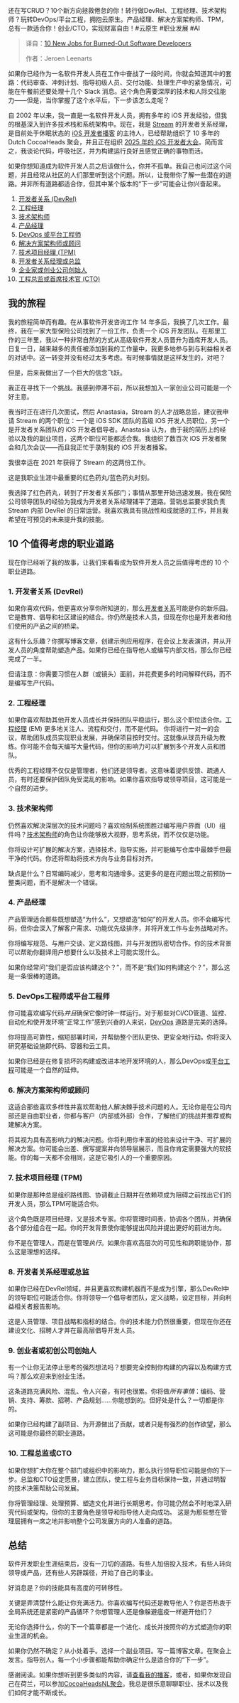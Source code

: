 <!--
title: 倦怠的软件开发人员的10个新工作
cover: https://cdn.thenewstack.io/media/2025/04/1ee29ce7-new-jobs-burned-out-software-developers.jpg
summary: 还在写CRUD？10个新方向拯救倦怠的你！转行做DevRel、工程经理、技术架构师？玩转DevOps/平台工程，拥抱云原生。产品经理、解决方案架构师、TPM，总有一款适合你！创业/CTO，实现财富自由！#云原生 #职业发展 #AI
-->

还在写CRUD？10个新方向拯救倦怠的你！转行做DevRel、工程经理、技术架构师？玩转DevOps/平台工程，拥抱云原生。产品经理、解决方案架构师、TPM，总有一款适合你！创业/CTO，实现财富自由！#云原生 #职业发展 #AI

> 译自：[10 New Jobs for Burned-Out Software Developers](https://thenewstack.io/10-new-jobs-for-burned-out-software-developers/)
> 
> 作者：Jeroen Leenarts

如果你已经作为一名软件开发人员在工作中奋战了一段时间，你就会知道其中的套路：代码审查、冲刺计划、指导初级人员、交付功能、处理生产中的紧急情况，可能在午餐前还要处理十几个 Slack 消息。这个角色需要深厚的技术和人际交往能力——但是，当你掌握了这个水平后，下一步该怎么走呢？

自 2002 年以来，我一直是一名软件开发人员，拥有多年的 iOS 开发经验，但我的根基深入到许多技术栈和系统架构中。现在，我是 [Stream](https://getstream.io/?utm_content=inline+mention) 的开发者关系经理，是目前处于休眠状态的 [iOS 开发者播客](https://appforce1.net/) 的主持人，已经帮助组织了 10 多年的 Dutch CocoaHeads 聚会，并且正在组织 [2025 年的 iOS 开发者大会](https://do-ios.com/)。简而言之，我谈论代码，呼吸社区，并为构建运行良好且感觉正确的事物而活。

如果你想知道成为软件开发人员之后该做什么，你并不孤单。我自己也问过这个问题，并且经常从社区的人们那里听到这个问题。所以，让我带你了解一些潜在的道路。并非所有道路都适合你，但其中某个版本的“下一步”可能会让你兴奋起来。

1. [开发者关系 (DevRel)](#devrel)
2. [工程经理](#engineering-manager)
3. [技术架构师](#technical-architect)
4. [产品经理](#product-manager)
5. [DevOps 或平台工程师](#devops-platform-engineer)
6. [解决方案架构师或顾问](#solutions-architect)
7. [技术项目经理 (TPM)](#tpm)
8. [开发者关系经理或总监](#devrel-manager)
9. [企业家或创业公司创始人](#founder)
10. [工程总监或首席技术官 (CTO)](#cto)

## 我的旅程

我的旅程简单而有趣。在从事软件开发咨询工作 14 年多后，我换了几次工作。最终，我在一家大型保险公司找到了一份工作，负责一个 iOS 开发团队。在那里工作的三年里，我以一种非常自然的方式从高级软件开发人员晋升为首席开发人员。日复一日，越来越多的责任被添加到我的工作量中，我更多地参与到与利益相关者的对话中。这一转变并没有经过太多考虑。有时候事情就是这样发生的，对吧？

但是，后来我做出了一个巨大的信念飞跃。

我正在寻找下一个挑战。我感到停滞不前，所以我想加入一家创业公司可能是一个好主意。

我当时正在进行几次面试，然后 Anastasia，Stream 的人才战略总监，建议我申请 Stream 的两个职位：一个是 iOS SDK 团队的高级 iOS 开发人员职位，另一个是开发者关系团队的 iOS 开发者倡导者。Anastasia 认为，由于我的简历上的经验以及我的副业项目，这两个职位可能都适合我。我组织了数百次 iOS 开发者聚会和几次会议——而且我正忙于录制我的 iOS 开发者播客。

我很幸运在 2021 年获得了 Stream 的这两份工作。

这是我职业生涯中最重要的红色药丸/蓝色药丸时刻。

我选择了红色药丸，转到了开发者关系部门；事情从那里开始迅速发展。我在保险公司领导团队的经验为我成为开发者关系经理铺平了道路。营销总监要求我负责 Stream 内部 DevRel 的日常运营。我喜欢我具有挑战性和成就感的工作，并且我希望在可预见的未来提升我的技能。

## 10 个值得考虑的职业道路

现在你已经听了我的故事，让我们来看看成为软件开发人员之后值得考虑的 10 个职业道路。

### 1. 开发者关系 (DevRel) 

如果你喜欢代码，但更喜欢分享你所知道的，那么[开发者关系](https://thenewstack.io/devrel-for-beginners-how-to-get-started/)可能是你的新乐园。它是教育、倡导和社区建设的结合。你仍然是技术人员，但现在你也是开发者和他们使用的产品之间的桥梁。

这有什么乐趣？你撰写博客文章，创建示例应用程序，在会议上发表演讲，并从开发人员的角度帮助塑造产品。如果你已经在指导他人或编写内部文档，那么你已经完成了一半。

但请注意：你需要习惯在人群（或镜头）面前，并花费更多的时间解释代码，而不是编写生产代码。

### 2. 工程经理 <a name="engineering-manager"></a>

如果你喜欢帮助其他开发人员成长并保持团队平稳运行，那么这个职位适合你。[工程经理](https://thenewstack.io/how-to-build-the-engineering-manager-career-path/) (EM) 更多地关注人、流程和交付，而不是代码。
你将进行一对一的会议，帮助团队成员实现职业发展，并确保项目按时交付。这就像从球员升级为教练。你可能不会每天编写大量代码，但你的影响力可以扩展到多个开发人员和团队。

优秀的工程经理不仅仅是管理者，他们还是领导者。这意味着提供反馈、疏通人员，有时还要保护团队免受混乱的影响。如果你喜欢指导或领导项目，这可能是一个自然的进步。

### 3. 技术架构师
仍然喜欢解决深层次的技术问题吗？喜欢绘制系统图胜过编写用户界面（UI）组件吗？[技术架构师](https://roadmap.sh/software-architect)的角色让你能够放大视野，思考系统，而不仅仅是功能。

你将设计可扩展的解决方案，选择技术，指导实施，并可能编写仓库中最棘手但最干净的代码。你还将帮助将技术方向与业务目标对齐。

缺点是什么？日常编码减少，思考和沟通增多。这更多的是在问题出现之前预防一整类问题，而不是解决一个错误。

### 4. 产品经理
产品管理适合那些既想塑造“为什么”，又想塑造“如何”的开发人员。你不会编写代码，但你会深入了解客户需求、功能优先级排序，并将开发工作与业务战略对齐。

你将编写规范、与用户交谈、定义路线图，并与开发团队密切合作。你的技术背景可以帮助你翻译用户想要什么以及技术上可能实现什么。

如果你经常问“我们是否应该构建这个？”，而不是“我们如何构建这个？”，那么这是一条很棒的道路。

### 5. DevOps工程师或平台工程师
你可能喜欢编写代码*并且*确保它像时钟一样运行。对于那些对CI/CD管道、监控、自动化和使开发环境“正常工作”感到兴奋的人来说，[DevOps](https://thenewstack.io/devops/) 道路是完美的选择。

你将提高可靠性，缩短部署时间，并帮助整个团队更快、更安全地行动。你将深入研究基础设施即代码、容器和云工具。

如果你已经是在修复损坏的构建或改进本地开发环境的人，那么DevOps或[平台工程](https://thenewstack.io/platform-engineering/)可能是一个自然的延伸。

### 6. 解决方案架构师或顾问
这适合那些喜欢多样性并喜欢帮助他人解决棘手技术问题的人。无论你是在公司内部还是自由职业者，你都与客户（内部或外部）合作，了解他们的挑战并推荐或构建解决方案。

将其视为具有高影响力的解决问题。你将利用你丰富的经验来设计干净、可扩展的解决方案。你可能会出差、撰写提案并向领导层展示，而且你肯定需要强大的软技能。你的每一天都不会相同，这是它吸引人的一个重要原因。

### 7. 技术项目经理 (TPM)
如果你是那种总是组织路线图、协调截止日期并在依赖项成为阻碍之前找出它们的开发人员，那么TPM可能适合你。

这个角色既是项目经理，又是技术专家。你将管理时间表，协调各个团队，并确保各个部分组合在一起。你的开发背景使你能够提出风险并提出更好的前进方向。

你不是在管理人，而是在管理*执行*。如果你喜欢高层次的可见性和跨职能协作，那么这是理想的选择。

### 8. 开发者关系经理或总监
如果你已经在DevRel领域，并且更喜欢构建机器而不是成为引擎，那么DevRel中的领导职位可能适合你。你将领导一个倡导者团队，定义战略，设定目标，并向利益相关者报告影响。

这是人员管理、项目战略和指标的结合。你的技术能力仍然很重要，但现在你还在建设文化、招聘人才并在最高层倡导开发人员。

### 9. 创业者或初创公司创始人
有一个让你无法停止思考的强烈想法吗？想要完全控制你构建的内容以及构建方式吗？那么欢迎来到创业生活。

这条道路充满风险、混乱、令人兴奋，有时也很累。你将做*所有事情*：编码、营销、支持、筹款、招聘、产品规划……你能想到的。但好处是什么？一切都是你的。

如果你已经构建了副项目、为开源做出了贡献，或者只是有强烈的创作欲望，那么这可能是你最终的职业道路。

### 10. 工程总监或CTO
如果你想扩大你在整个部门或组织中的影响力，那么执行领导职位可能是你的下一步。总监和CTO设定愿景，建立团队，使工程与业务目标保持一致，并通过明智的技术决策帮助公司发展。

你将管理经理、处理预算、塑造文化并进行长期思考。你可能仍然会不时地深入研究代码或架构，但你的主要角色是领导和指导他人走向成功。
这是为那些想在管理层拥有一席之地并影响整个公司发展方向的人准备的道路。

## 总结

软件开发职业生涯结束后，没有一刀切的道路。有些人加倍投入技术，有些人转向领导或产品，还有些人另辟蹊径，开始了自己的事业。

好消息是？你的技能具有高度的可转移性。

关键是弄清楚什么能让你充满活力。你喜欢编写代码还是教导他人？你是否热衷于全局系统还是紧密的产品循环？你想管理人还是像躲避瘟疫一样避开他们？

无论你选择什么，你的下一个篇章都是一个进化、成长并按照你的方式塑造你的职业生涯的机会。

如果你仍然不确定？从小处着手。选择一个副业项目。写一篇博客文章。在聚会上发言。指导别人。每一个小步骤都能帮助你确定什么是适合你的“下一步”。

感谢阅读。如果你想听到更多类似的内容，请[查看我的播客](https://appforce1.net/podcast/)，或者，如果你发现自己在荷兰，可以参加[CocoaHeadsNL聚会](https://cocoaheads.nl/)。我总是很乐意聊聊职业、技术以及我们如何才能不断成长。